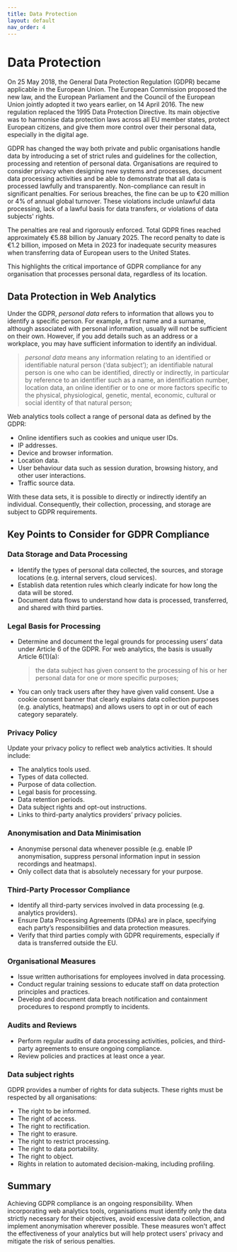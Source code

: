 ```yaml
---
title: Data Protection
layout: default
nav_order: 4
---
```


# Data Protection 

On 25 May 2018, the General Data Protection Regulation (GDPR) became applicable in the European Union. The European Commission proposed the new law, and the European Parliament and the Council of the European Union jointly adopted it two years earlier, on 14 April 2016. The new regulation replaced the 1995 Data Protection Directive. Its main objective was to harmonise data protection laws across all EU member states, protect European citizens, and give them more control over their personal data, especially in the digital age.

GDPR has changed the way both private and public organisations handle data by introducing a set of strict rules and guidelines for the collection, processing and retention of personal data. Organisations are required to consider privacy when designing new systems and processes, document data processing activities and be able to demonstrate that all data is processed lawfully and transparently. Non-compliance can result in significant penalties. For serious breaches, the fine can be up to €20 million or 4% of annual global turnover. These violations include unlawful data processing, lack of a lawful basis for data transfers, or violations of data subjects' rights. 

The penalties are real and rigorously enforced. Total GDPR fines reached approximately €5.88 billion by January 2025. The record penalty to date is €1.2 billion, imposed on Meta in 2023 for inadequate security measures when transferring data of European users to the United States.

This highlights the critical importance of GDPR compliance for any organisation that processes personal data, regardless of its location.

## Data Protection in Web Analytics

Under the GDPR, *personal data* refers to information that allows you to identify a specific person. For example, a first name and a surname, although associated with personal information, usually will not be sufficient on their own. However, if you add details such as an address or a workplace, you may have sufficient information to identify an individual.

>*personal data* means any information relating to an identified or identifiable natural person (‘data subject’); an identifiable natural person is one who can be identified, directly or indirectly, in particular by reference to an identifier such as a name, an identification number, location data, an online identifier or to one or more factors specific to the physical, physiological, genetic, mental, economic, cultural or social identity of that natural person;

Web analytics tools collect a range of personal data as defined by the GDPR:

* Online identifiers such as cookies and unique user IDs.
* IP addresses.
* Device and browser information.
* Location data.
* User behaviour data such as session duration, browsing history, and other user interactions.
* Traffic source data.

With these data sets, it is possible to directly or indirectly identify an individual. Consequently, their collection, processing, and storage are subject to GDPR requirements. 

## Key Points to Consider for GDPR Compliance

### Data Storage and Data Processing
   
 * Identify the types of personal data collected, the sources, and storage locations (e.g. internal servers, cloud services).
 * Establish data retention rules which clearly indicate for how long the data will be stored.
 * Document data flows to understand how data is processed, transferred, and shared with third parties. 
  
### Legal Basis for Processing
  
* Determine and document the legal grounds for processing users’ data under Article 6 of the GDPR. For web analytics, the basis is usually Article 6(1)(a):
  
  >the data subject has given consent to the processing of his or her personal data for one or more specific purposes;

* You can only track users after they have given valid consent. Use a cookie consent banner that clearly explains data collection purposes (e.g. analytics, heatmaps) and allows users to opt in or out of each category separately.

### Privacy Policy

Update your privacy policy to reflect web analytics activities. It should include:

* The analytics tools used.
* Types of data collected.
* Purpose of data collection.
* Legal basis for processing.
* Data retention periods.
* Data subject rights and opt-out instructions.
* Links to third-party analytics providers’ privacy policies.
  
### Anonymisation and Data Minimisation
   
* Anonymise personal data whenever possible (e.g. enable IP anonymisation, suppress personal information input in session recordings and heatmaps). 
* Only collect data that is absolutely necessary for your purpose.

### Third-Party Processor Compliance

* Identify all third-party services involved in data processing (e.g. analytics providers).
* Ensure Data Processing Agreements (DPAs) are in place, specifying each party’s responsibilities and data protection measures.
* Verify that third parties comply with GDPR requirements, especially if data is transferred outside the EU. 

### Organisational Measures

* Issue written authorisations for employees involved in data processing.
* Conduct regular training sessions to educate staff on data protection principles and practices.
* Develop and document data breach notification and containment procedures to respond promptly to incidents.

### Audits and Reviews
  
* Perform regular audits of data processing activities, policies, and third-party agreements to ensure ongoing compliance.
* Review policies and practices at least once a year.

### Data subject rights

GDPR provides a number of rights for data subjects. These rights must be respected by all organisations:

* The right to be informed.
* The right of access.
* The right to rectification.
* The right to erasure.
* The right to restrict processing.
* The right to data portability.
* The right to object.
* Rights in relation to automated decision-making, including profiling.

## Summary

Achieving GDPR compliance is an ongoing responsibility. When incorporating web analytics tools, organisations must identify only the data strictly necessary for their objectives, avoid excessive data collection, and implement anonymisation wherever possible. These measures won't affect the effectiveness of your analytics but will help protect users' privacy and mitigate the risk of serious penalties.

